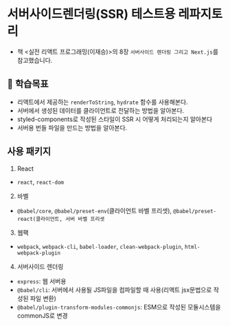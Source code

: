 # 서버사이드렌더링(SSR) 테스트용 레파지토리

- 책 <실전 리액트 프로그래밍(이재승)>의 8장 `서버사이드 렌더링 그리고 Next.js`를 참고했습니다.

## 🎯 학습목표

- 리액트에서 제공하는 `renderToString`, `hydrate` 함수를 사용해본다.
- 서버에서 생성된 데이터를 클라이언트로 전달하는 방법을 알아본다.
- styled-components로 작성된 스타일이 SSR 시 어떻게 처리되는지 알아본다
- 서버용 번들 파일을 만드는 방법을 알아본다.

## 사용 패키지

1. React

- `react`, `react-dom`

2. 바벨

- `@babel/core`, `@babel/preset-env`(클라이언트 바벨 프리셋), `@babel/preset-react(클라이언트, 서버 바벨 프리셋`

3. 웹팩

- `webpack`, `webpack-cli`, `babel-loader`, `clean-webpack-plugin`, `html-webpack-plugin`

4. 서버사이드 렌더링

- `express`: 웹 서버용
- `@babel/cli`: 서버에서 사용될 JS파일을 컴파일할 때 사용(리액트 jsx문법으로 작성된 파일 변환)
- `@babel/plugin-transform-modules-commonjs`: ESM으로 작성된 모듈시스템을 commonJS로 변경
